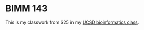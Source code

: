 # BIMM 143
This is my classwork from S25 in my [UCSD bioinformatics class](https://bioboot.github.io/bimm143_S25/). 


